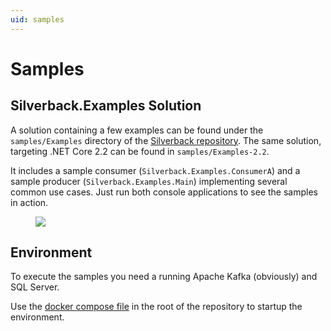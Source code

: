 ```yaml
---
uid: samples
---
```


# Samples

## Silverback.Examples Solution

A solution containing a few examples can be found under the `samples/Examples` directory of the [Silverback repository](https://github.com/BEagle1984/silverback/tree/develop/samples/Examples). The same solution, targeting .NET Core 2.2 can be found in `samples/Examples-2.2`.

It includes a sample consumer (`Silverback.Examples.ConsumerA`) and a sample producer (`Silverback.Examples.Main`) implementing several common use cases. Just run both console applications to see the samples in action.

<figure>
	<a href="~/images/samples.png"><img src="~/images/samples.png"></a>
</figure>

## Environment

To execute the samples you need a running Apache Kafka (obviously) and SQL Server.

Use the [docker compose file](https://github.com/BEagle1984/silverback/tree/develop/docker-compose.yaml) in the root of the repository to startup the environment.